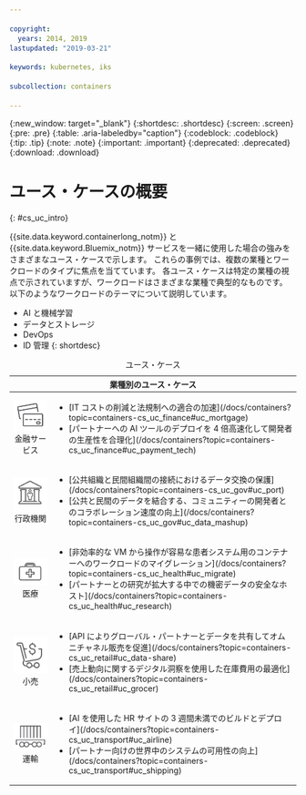 ```yaml
---

copyright:
  years: 2014, 2019
lastupdated: "2019-03-21"

keywords: kubernetes, iks

subcollection: containers

---
```


{:new_window: target="_blank"}
{:shortdesc: .shortdesc}
{:screen: .screen}
{:pre: .pre}
{:table: .aria-labeledby="caption"}
{:codeblock: .codeblock}
{:tip: .tip}
{:note: .note}
{:important: .important}
{:deprecated: .deprecated}
{:download: .download}



# ユース・ケースの概要
{: #cs_uc_intro}

{{site.data.keyword.containerlong_notm}} と {{site.data.keyword.Bluemix_notm}} サービスを一緒に使用した場合の強みをさまざまなユース・ケースで示します。 これらの事例では、複数の業種とワークロードのタイプに焦点を当てています。 各ユース・ケースは特定の業種の視点で示されていますが、ワークロードはさまざまな業種で典型的なものです。 以下のようなワークロードのテーマについて説明しています。
* AI と機械学習
* データとストレージ
* DevOps
* ID 管理
{: shortdesc}

<table summary="この表はユース・ケースを示しています。行は左から右に読み、1 列目に各業種を表すアイコン、2 列目に説明があります。">
<caption>ユース・ケース</caption>
  <thead>
  <th colspan=2>業種別のユース・ケース</th>
  </thead>
  <tbody>
    <tr>
    <td align="center"><img src="icons/finance.svg" alt="クレジット・カードの表面と裏面のアイコン"/><br>金融サービス</td>
    <td><ul>
    <li>[IT コストの削減と法規制への適合の加速](/docs/containers?topic=containers-cs_uc_finance#uc_mortgage)</li>
    <li>[パートナーへの AI ツールのデプロイを 4 倍高速化して開発者の生産性を合理化](/docs/containers?topic=containers-cs_uc_finance#uc_payment_tech)</li>
    </ul></td>
     </tr>
     <tr>
     <td align="center"><img src="icons/gov.svg" alt="行政機関の建物の中に人物のアイコン"/><br>行政機関</td>
     <td><ul>
    <li>[公共組織と民間組織間の接続におけるデータ交換の保護](/docs/containers?topic=containers-cs_uc_gov#uc_port)</li>
     <li>[公共と民間のデータを結合する、コミュニティーの開発者とのコラボレーション速度の向上](/docs/containers?topic=containers-cs_uc_gov#uc_data_mashup)</li></ul></td>
      </tr>
    <tr>
      <td align="center"><img src="icons/health.svg" alt="医療バッグのアイコン"/><br>医療</td>
      <td><ul>
     <li>[非効率的な VM から操作が容易な患者システム用のコンテナーへのワークロードのマイグレーション](/docs/containers?topic=containers-cs_uc_health#uc_migrate)</li>
      <li>[パートナーとの研究が拡大する中での機密データの安全なホスト](/docs/containers?topic=containers-cs_uc_health#uc_research)</li>
      </ul></td>
      </tr>
      <tr>
         <td align="center"><img src="icons/retail.svg" alt="通貨記号付きのショッピング・カートのアイコン"/><br>小売</td>
         <td><ul>
        <li>[API によりグローバル・パートナーとデータを共有してオムニチャネル販売を促進](/docs/containers?topic=containers-cs_uc_retail#uc_data-share)</li>
         <li>[売上動向に関するデジタル洞察を使用した在庫費用の最適化](/docs/containers?topic=containers-cs_uc_retail#uc_grocer)</li>
              </ul></td>
          </tr>
      <tr>
       <td align="center"><img src="icons/transport.svg" alt="コンテナーを搭載した貨車のアイコン"/><br>運輸</td>
           <td><ul>
          <li>[AI を使用した HR サイトの 3 週間未満でのビルドとデプロイ](/docs/containers?topic=containers-cs_uc_transport#uc_airline)</li>
           <li>[パートナー向けの世界中のシステムの可用性の向上](/docs/containers?topic=containers-cs_uc_transport#uc_shipping)</li></ul></td>
      </tr>
  </tbody>
  </table>
